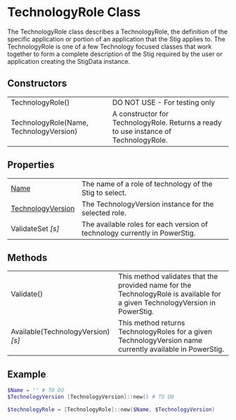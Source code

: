 # TechnologyRole Class

The TechnologyRole class describes a TechnologyRole, the definition of the specific application or portion of an application that the Stig applies to. The TechnologyRole is one of a few Technology focused classes that work together to form a complete description of the Stig required by the user or application creating the StigData instance.

## Constructors

|||
|-|-|
| TechnologyRole() | DO NOT USE - For testing only |
| TechnologyRole(Name, TechnologyVersion) | A constructor for TechnologyRole. Returns a ready to use instance of TechnologyRole. |

## Properties

|||
|-|-|
| [Name](https://docs.microsoft.com/en-us/dotnet/api/system.string?view=netframework-4.7.1) | The name of a role of technology of the Stig to select. |
| [TechnologyVersion](TechnologyVersion.md) | The TechnologyVersion instance for the selected role. |
| ValidateSet *[s]* | The available roles for each version of technology currently in PowerStig. |

## Methods

|||
|-|-|
| Validate() | This method validates that the provided name for the TechnologyRole is available for a given TechnologyVersion in PowerStig. |
| Available(TechnologyVersion) *[s]* | This method returns TechnologyRoles for a given TechnologyVersion name currently available in PowerStig. |

## Example

```PowerShell
$Name = '' # TO DO
$TechnologyVersion [TechnologyVersion]::new() # TO DO

$technologyRole = [TechnologyRole]::new($Name, $TechnologyVersion)
```
